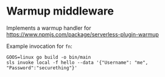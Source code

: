 # Warmup middleware

Implements a warmup handler for https://www.npmjs.com/package/serverless-plugin-warmup

Example invocation for `fn`:

```
GOOS=linux go build -o bin/main
sls invoke local -f hello --data '{"Username": "me", "Password":"securething"}'
```
